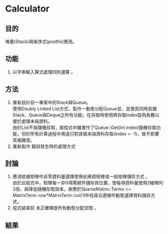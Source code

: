 # Calculator  
## 目的    
堆疊(Stack)與後序式(postfix)應用。  

## 功能  
1. 以字串輸入算式處理四則運算 。  

## 方法  
1. 重新設計前一專案中的Stack與Queue。  
使用Doubly Linked List方式，製作一動態分配Queue並，並使其同時具備Stack、Queue與Deque之所有功能。在存取時使用將存取index設為負數以便於處理末端資料。  
由於List不易隨機存取，故程式中雖實作了Queue::Get(int index)隨機存取功能，但於所有計算過程中用遠只對其做末端資料存取(index = -1)，故不影響其複雜度。  
2. 重新製作 錯誤發生時的處理方式

## 討論 
1. 應須依據矩陣中非零資料量選擇使用此稀疏矩陣或一般矩陣儲存方式 。  
由於此程式中，矩陣每一非0項需額外儲存其位置，使每項資料量使用2維陣列3倍，與降低隨機存取效率。故應於SparseMatrix::Terms <= MatrixTerm::row*MatrixTerm::col/3中找尋合適條件動態選擇資料儲存方式。  
2. 程式結束前 未正確釋放所有動態分配空間 。


## 結果  
[]()